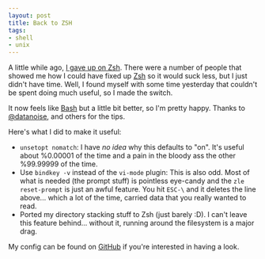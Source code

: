 ```yaml
---
layout: post
title: Back to ZSH
tags:
- shell
- unix
---
```

A little while ago, [I gave up on Zsh](http://www.derekwyatt.org/2012/02/14/i-gave-up-on-zsh/). There were a number of people that showed me how I could have fixed up [Zsh](http://www.zsh.org/) so it would suck less, but I just didn't have time. Well, I found myself with some time yesterday that couldn't be spent doing much useful, so I made the switch.

It now feels like [Bash](http://www.gnu.org/software/bash/) but a little bit better, so I'm pretty happy. Thanks to [@datanoise](http://twitter.com/#!/datanoise), and others for the tips.

Here's what I did to make it useful:

- `unsetopt nomatch`: I have *no idea* why this defaults to "on". It's useful about %0.00001 of the time and a pain in the bloody ass the other %99.99999 of the time.
- Use `bindkey -v` instead of the `vi-mode` plugin: This is also odd. Most of what is needed (the prompt stuff) is pointless eye-candy and the `zle reset-prompt` is just an awful feature. You hit `ESC-\` and it deletes the line above... which a lot of the time, carried data that you really wanted to read.
- Ported my directory stacking stuff to Zsh (just barely :D). I can't leave this feature behind... without it, running around the filesystem is a major drag.

My config can be found on [GitHub](http://github.com/derekwyatt/dotfiles/) if you're interested in having a look.
